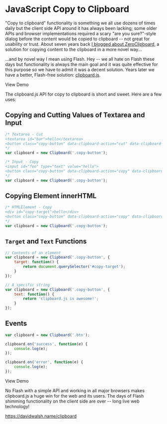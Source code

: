 # JavaScript Copy to Clipboard



"Copy to clipboard" functionality is something we all use dozens of times daily but the client side API around it has always been lacking; some older APIs and browser implementations required a scary "are you sure?"-style dialog before the content would be copied to clipboard -- not great for usability or trust.  About seven years back [I blogged about ZeroClipboard](https://davidwalsh.name/clipboard), a solution for copying content to the clipboard in a more novel way...

...and by novel way I mean using Flash.  Hey -- we all hate on Flash these days but functionality is always the main goal and it was quite effective for this purpose so we have to admit it was a decent solution.  Years later we have a better, Flash-free solution:  [clipboard.js](https://clipboardjs.com/).

View Demo

The clipboard.js API for copy to clipboard is short and sweet.  Here are a few uses:

## Copying and Cutting Values of Textarea and Input

```javascript
/* Textarea - Cut
<textarea id="bar">hello</textarea>
<button class="copy-button" data-clipboard-action="cut" data-clipboard-target="#bar">Cut</button>
*/
var clipboard = new Clipboard('.copy-button');

/* Input - Copy
<input id="foo" type="text" value="hello">
<button class="copy-button" data-clipboard-action="copy" data-clipboard-target="#foo">Copy</button>
*/
var clipboard = new Clipboard('.copy-button');
```

## Copying Element innerHTML

```javascript
/* HTMLElement - Copy
<div id="copy-target">hello</div>
<button class="copy-button" data-clipboard-action="copy" data-clipboard-target="#copy-target">Copy</button>
*/
var clipboard = new Clipboard('.copy-button');
```

## `Target` and `Text` Functions

```javascript
// Contents of an element
var clipboard = new Clipboard('.copy-button', {
    target: function() {
        return document.querySelector('#copy-target');
    }
});

// A specific string
var clipboard = new Clipboard('.copy-button', {
    text: function() {
        return 'clipboard.js is awesome!';
    }
});
```

## Events

```javascript
var clipboard = new Clipboard('.btn');

clipboard.on('success', function(e) {
    console.log(e);
});

clipboard.on('error', function(e) {
    console.log(e);
});
```

View Demo

No Flash with a simple API and working in all major browsers makes clipboard.js a huge win for the web and its users.  The days of Flash shimming functionality on the client side are over -- long live web technology!






















<https://davidwalsh.name/clipboard>
